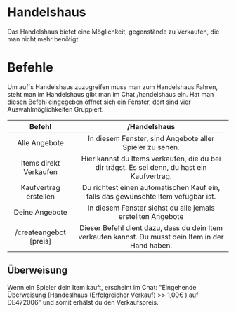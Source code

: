 # Handelshaus

Das Handelshaus bietet eine Möglichkeit, gegenstände zu Verkaufen, die man nicht mehr benötigt. 

# Befehle

Um auf´s Handelshaus zuzugreifen muss man zum Handelshaus Fahren, steht man im Handelshaus gibt man im Chat /handelshaus ein. Hat man diesen Befehl eingegeben öffnet sich ein Fenster, dort sind vier Auswahlmöglichkeiten Gruppiert. 

|Befehl|/Handelshaus|
|:-:|:-:|
|Alle Angebote|In diesem Fenster, sind Angebote aller Spieler zu sehen.|
|Items direkt Verkaufen|Hier kannst du Items verkaufen, die du bei dir trägst. Es sei denn, du hast ein Kaufvertrag.|
|Kaufvertrag erstellen|Du richtest einen automatischen Kauf ein, falls das gewünschte Item vefügbar ist.|
| Deine Angebote|In diesem Fenster siehst du alle jemals erstellten Angebote|
|/createangebot [preis]|Dieser Befehl dient dazu, dass du dein Item verkaufen kannst. Du musst dein Item in der Hand haben.|

## Überweisung ##
Wenn ein Spieler dein Item kauft, erscheint im Chat: "Eingehende Überweisung (Handeslhaus (Erfolgreicher Verkauf) >> 1,00€ ) auf DE472006" und somit erhälst du den Verkaufspreis.
